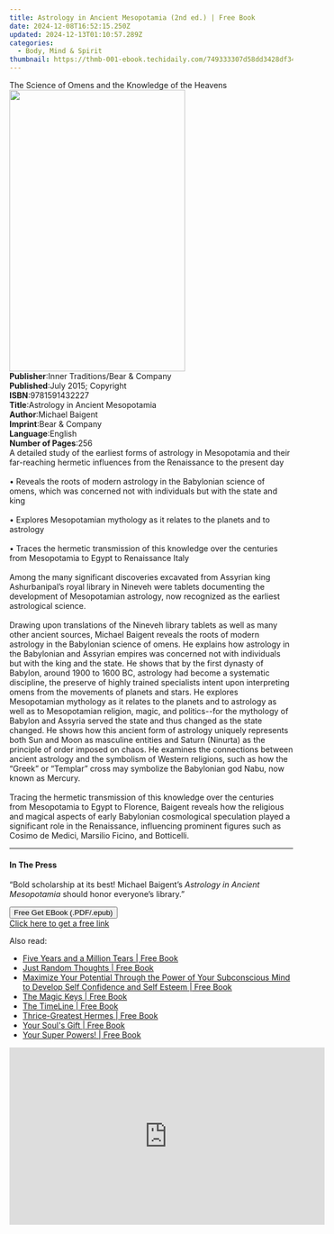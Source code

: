```yaml
---
title: Astrology in Ancient Mesopotamia (2nd ed.) | Free Book
date: 2024-12-08T16:52:15.250Z
updated: 2024-12-13T01:10:57.289Z
categories:
  - Body, Mind & Spirit
thumbnail: https://thmb-001-ebook.techidaily.com/749333307d58dd3428df3447f6978b9310549063c4ed6a21d40660fca48bfd13.jpg
---
```

<main id="book-container">
  <div class="flex flex-col">
    <div class="book-brief flex-1 py-6 px-4 sm:p-6 md:py-10 md:px-8">
      <!-- brief-->
      <div class="book-brief-main">
        The Science of Omens and the Knowledge of the Heavens
      </div>
    </div>
    <div
      class="book-meta-info flex-1 grid gap-4 col-start-1 col-end-3 row-start-1 sm:mb-6 sm:grid-cols-4 lg:gap-6 lg:col-start-2 lg:row-end-6 lg:row-span-6 lg:mb-0"
    >
      <div
        class="book-meta-info-left place-content-center mt-4 p-4 text-sm leading-6 col-start-2 col-span-2 dark:text-slate-400"
      >
        <img
          class="w-full h-500 object-cover rounded-lg sm:h-255 sm:col-span-2 lg:col-span-full"
          src="https://img-001-ebook.techidaily.com/8aa8df96a575e17d7cc2778e10d328391389e4c31e22e126e5475b45a7e77a54.jpg"
          alt=""
          width="312"
          height="500"
        />
      </div>
      <div
        class="book-meta-info-right mt-2 col-start-1 row-start-2 col-span-3 self-center"
      >
        <!-- meta data  -->
        <div class="flex flex-col px-4 md:px-8">
          <div class="flex-1">
            <strong>Publisher</strong>:<span class="px-2"
              >Inner Traditions/Bear &amp; Company</span
            >
          </div>
          <div class="flex-1">
            <strong>Published</strong>:<span class="px-2"
              >July 2015; Copyright</span
            >
          </div>
          <div class="flex-1">
            <strong>ISBN</strong>:<span class="px-2">9781591432227</span>
          </div>
          <div class="flex-1">
            <strong>Title</strong>:<span class="px-2"
              >Astrology in Ancient Mesopotamia</span
            >
          </div>
          <div class="flex-1">
            <strong>Author</strong>:<span class="px-2">Michael Baigent</span>
          </div>
          <div class="flex-1">
            <strong>Imprint</strong>:<span class="px-2"
              >Bear &amp; Company</span
            >
          </div>
          <div class="flex-1">
            <strong>Language</strong>:<span class="px-2">English</span>
          </div>
          <div class="flex-1">
            <strong>Number of Pages</strong>:<span class="px-2">256</span>
          </div>
        </div>
      </div>
    </div>
    <div class="book-description flex-1 py-6 px-4 sm:p-6 md:py-10 md:px-8">
      <div class="book-description-main">
        <div accordion-content="" id="description">
          A detailed study of the earliest forms of astrology in Mesopotamia and
          their far-reaching hermetic influences from the Renaissance to the
          present day<br /><br />• Reveals the roots of modern astrology in the
          Babylonian science of omens, which was concerned not with individuals
          but with the state and king<br /><br />• Explores Mesopotamian
          mythology as it relates to the planets and to astrology<br /><br />•
          Traces the hermetic transmission of this knowledge over the centuries
          from Mesopotamia to Egypt to Renaissance Italy<br /><br />Among the
          many significant discoveries excavated from Assyrian king
          Ashurbanipal’s royal library in Nineveh were tablets documenting the
          development of Mesopotamian astrology, now recognized as the earliest
          astrological science.<br /><br />Drawing upon translations of the
          Nineveh library tablets as well as many other ancient sources, Michael
          Baigent reveals the roots of modern astrology in the Babylonian
          science of omens. He explains how astrology in the Babylonian and
          Assyrian empires was concerned not with individuals but with the king
          and the state. He shows that by the first dynasty of Babylon, around
          1900 to 1600 BC, astrology had become a systematic discipline, the
          preserve of highly trained specialists intent upon interpreting omens
          from the movements of planets and stars. He explores Mesopotamian
          mythology as it relates to the planets and to astrology as well as to
          Mesopotamian religion, magic, and politics--for the mythology of
          Babylon and Assyria served the state and thus changed as the state
          changed. He shows how this ancient form of astrology uniquely
          represents both Sun and Moon as masculine entities and Saturn
          (Ninurta) as the principle of order imposed on chaos. He examines the
          connections between ancient astrology and the symbolism of Western
          religions, such as how the “Greek” or “Templar” cross may symbolize
          the Babylonian god Nabu, now known as Mercury.<br /><br />Tracing the
          hermetic transmission of this knowledge over the centuries from
          Mesopotamia to Egypt to Florence, Baigent reveals how the religious
          and magical aspects of early Babylonian cosmological speculation
          played a significant role in the Renaissance, influencing prominent
          figures such as Cosimo de Medici, Marsilio Ficino, and Botticelli.
        </div>
        <div class="accordion-fader"></div>
      </div>
    </div>
    <div class="book-excerpts flex-1 py-6 px-4 sm:p-6 md:py-10 md:px-8">
      <!-- excerpts-->
      <div class="book-excerpts-main">
        <hr />
        <h4 class="placeholder placeholder-heading">
          <span>In The Press</span>
        </h4>
        <p>
          “Bold scholarship at its best! Michael Baigent’s
          <i>Astrology in Ancient Mesopotamia</i> should honor everyone’s
          library.”
        </p>
      </div>
    </div>
    <div
      class="book-about-author flex-1 py-6 px-4 sm:p-6 md:py-10 md:px-8"
    ></div>
    <div class="book-free-get flex-1 py-6 px-4 sm:p-6 md:py-10 md:px-8">
      <button
        id="btn-free-get"
        class="bg-blue-500 hover:bg-blue-700 text-white font-bold py-2 px-4 rounded"
      >
        Free Get EBook (.PDF/.epub)
      </button>
      <div id="countdown-display" class="px-2 text-lg mt-2"></div>
      <a
        id="free-link"
        class="hidden bg-blue-500 hover:bg-blue-700 text-white font-bold py-2 px-4 rounded"
        href="https://www.ebooks.com/en-us/book/95782435/astrology-in-ancient-mesopotamia/michael-baigent/"
        target="_blank"
        >Click here to get a free link</a
      >
    </div>
    <script>
      let countdownTime = 0;
      let countdownInterval = null;
      document
        .getElementById('btn-free-get')
        .addEventListener('click', startCountdown);
      function startCountdown() {
        countdownTime = new Date().getTime() + 60000 * 3;
        countdownInterval = setInterval(updateCountdown, 1000);
        document.getElementById('btn-free-get').disabled = true;
        document
          .getElementById('btn-free-get')
          .classList.add('bg-gray-500', 'cursor-not-allowed');
      }
      function updateCountdown() {
        let currentTime = new Date().getTime();
        let timeLeft = countdownTime - currentTime;
        let secondsLeft = Math.floor(timeLeft / 1000);
        document.getElementById('countdown-display').innerHTML =
          `Remaining time: ${secondsLeft} seconds.`;
        if (secondsLeft <= 0) {
          clearInterval(countdownInterval);
          document.getElementById('btn-free-get').classList.add('hidden');
          document.getElementById('free-link').classList.remove('hidden');
          document.getElementById('countdown-display').innerHTML = '';
        }
      }
    </script>
  </div>
</main>

<ins class="adsbygoogle"
      style="display:block"
      data-ad-client="ca-pub-7571918770474297"
      data-ad-slot="8358498916"
      data-ad-format="auto"
      data-full-width-responsive="true"></ins>
    

<span class="atpl-alsoreadstyle">Also read:</span>
<div><ul>
<li><a href="https://novels-ebooks.techidaily.com/210283368-9781098077594-five-years-and-a-million-tears/"><u>Five Years and a Million Tears | Free Book</u></a></li>
<li><a href="https://novels-ebooks.techidaily.com/210283408-9781098080068-just-random-thoughts/"><u>Just Random Thoughts | Free Book</u></a></li>
<li><a href="https://novels-ebooks.techidaily.com/210283320-9781722523527-maximize-your-potential-through-the-power-of-your-subconscious-mind-to-develop-self-confidence-and-self-esteem/"><u>Maximize Your Potential Through the Power of Your Subconscious Mind to Develop Self Confidence and Self Esteem | Free Book</u></a></li>
<li><a href="https://novels-ebooks.techidaily.com/210283319-9781722526757-the-magic-keys/"><u>The Magic Keys | Free Book</u></a></li>
<li><a href="https://novels-ebooks.techidaily.com/210283123-9780578901176-the-timeline/"><u>The TimeLine | Free Book</u></a></li>
<li><a href="https://novels-ebooks.techidaily.com/210283288-9782357288003-thrice-greatest-hermes/"><u>Thrice-Greatest Hermes | Free Book</u></a></li>
<li><a href="https://novels-ebooks.techidaily.com/210283277-9780578899336-your-souls-gift/"><u>Your Soul's Gift | Free Book</u></a></li>
<li><a href="https://novels-ebooks.techidaily.com/210283321-9781722526764-your-super-powers/"><u>Your Super Powers! | Free Book</u></a></li>
</ul></div>

<!-- affiliate ads begin -->
<iframe width="560" height="315" src="https://www.youtube.com/embed/pRR3Oq03EuE?si=ZTy8-WH0AesA9zRh" title="YouTube video player" frameborder="0" allow="accelerometer; autoplay; clipboard-write; encrypted-media; gyroscope; picture-in-picture; web-share" referrerpolicy="strict-origin-when-cross-origin" allowfullscreen></iframe>
<!-- affiliate ads end -->

